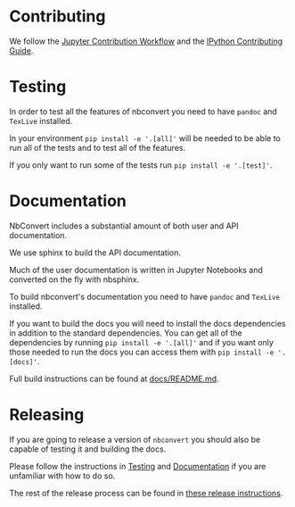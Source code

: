# Contributing

We follow the
[Jupyter Contribution Workflow](https://jupyter.readthedocs.io/en/latest/contributing/content-contributor.html)
and the [IPython Contributing Guide](https://github.com/ipython/ipython/blob/master/CONTRIBUTING.md).

# Testing

In order to test all the features of nbconvert you need to have `pandoc` and
`TexLive` installed. 

In your environment `pip install -e '.[all]'` will be needed to be able to
run all of the tests and to test all of the features. 

If you only want to run some of the tests run `pip install -e '.[test]'`.

# Documentation

NbConvert includes a substantial amount of both user and API documentation. 

We use sphinx to build the API documentation. 

Much of the user documentation is written in Jupyter Notebooks and converted on the fly with nbsphinx. 


To build nbconvert's documentation you need to have `pandoc` and
`TexLive` installed. 

If you want to build the docs you will need to install the docs dependencies in addition to
the standard dependencies. You can get all of the dependencies by running `pip install -e
'.[all]'` and if you want only those needed to run the docs you can access them with `pip install -e '.[docs]'`.

Full build instructions can be found at [docs/README.md](docs/README.md).

# Releasing

If you are going to release a version of `nbconvert` you should also be capable
of testing it and building the docs. 

Please follow the instructions in [Testing](#testing) and [Documentation](#documentation) if
you are unfamiliar with how to do so.

The rest of the release process can be found in [these release instructions](./docs/source/development_release.rst).

